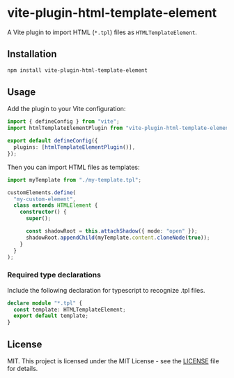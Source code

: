 # vite-plugin-html-template-element

A Vite plugin to import HTML (`*.tpl`) files as `HTMLTemplateElement`.

## Installation

```bash
npm install vite-plugin-html-template-element
```

## Usage

Add the plugin to your Vite configuration:

```typescript
import { defineConfig } from "vite";
import htmlTemplateElementPlugin from "vite-plugin-html-template-element";

export default defineConfig({
  plugins: [htmlTemplateElementPlugin()],
});
```

Then you can import HTML files as templates:

```typescript
import myTemplate from "./my-template.tpl";

customElements.define(
  "my-custom-element",
  class extends HTMLElement {
    constructor() {
      super();

      const shadowRoot = this.attachShadow({ mode: "open" });
      shadowRoot.appendChild(myTemplate.content.cloneNode(true));
    }
  }
);
```

### Required type declarations

Include the following declaration for typescript to recognize .tpl files.

```typescript
declare module "*.tpl" {
  const template: HTMLTemplateElement;
  export default template;
}
```

## License

MIT. This project is licensed under the MIT License - see the [LICENSE](LICENSE.md) file for details.

